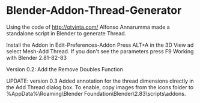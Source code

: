 # Blender-Addon-Thread-Generator
Using the code of http://otvinta.com/ Alfonso Annarumma made a standalone script in Blender to generate Thread.

Install the Addon in Edit-Preferences-Addon
Press ALT+A in the 3D View ad select Mesh-Add Thread.
If you don't see the parameters press F9
Working with Blender 2.81-82-83

Version 0.2:
Add the Remove Doubles Function

UPDATE: version 0.3
Added annotation for the thread dimensions directly in the Add Thread dialog box.
To enable, copy images from the icons folder to %AppData%\Roaming\Blender Foundation\Blender\2.83\scripts\addons.